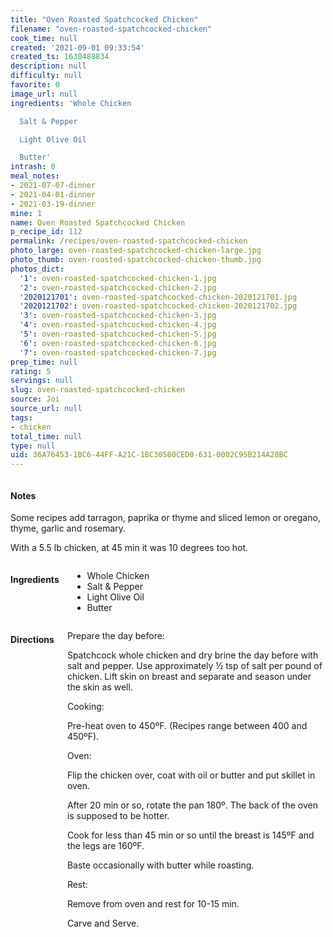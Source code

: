 ```yaml
---
title: "Oven Roasted Spatchcocked Chicken"
filename: "oven-roasted-spatchcocked-chicken"
cook_time: null
created: '2021-09-01 09:33:54'
created_ts: 1630488834
description: null
difficulty: null
favorite: 0
image_url: null
ingredients: 'Whole Chicken

  Salt & Pepper

  Light Olive Oil

  Butter'
intrash: 0
meal_notes:
- 2021-07-07-dinner
- 2021-04-01-dinner
- 2021-03-19-dinner
mine: 1
name: Oven Roasted Spatchcocked Chicken
p_recipe_id: 112
permalink: /recipes/oven-roasted-spatchcocked-chicken
photo_large: oven-roasted-spatchcocked-chicken-large.jpg
photo_thumb: oven-roasted-spatchcocked-chicken-thumb.jpg
photos_dict:
  '1': oven-roasted-spatchcocked-chicken-1.jpg
  '2': oven-roasted-spatchcocked-chicken-2.jpg
  '2020121701': oven-roasted-spatchcocked-chicken-2020121701.jpg
  '2020121702': oven-roasted-spatchcocked-chicken-2020121702.jpg
  '3': oven-roasted-spatchcocked-chicken-3.jpg
  '4': oven-roasted-spatchcocked-chicken-4.jpg
  '5': oven-roasted-spatchcocked-chicken-5.jpg
  '6': oven-roasted-spatchcocked-chicken-6.jpg
  '7': oven-roasted-spatchcocked-chicken-7.jpg
prep_time: null
rating: 5
servings: null
slug: oven-roasted-spatchcocked-chicken
source: Joi
source_url: null
tags:
- chicken
total_time: null
type: null
uid: 36A76453-1BC6-44FF-A21C-1BC30580CED0-631-0002C95B214A28BC
---
```

<div class="large-8 medium-7 columns" id="writeup">		<div id="notes"><h4>Notes</h4>
<div class="box box-notes"><p>Some recipes add tarragon, paprika or thyme and sliced lemon or oregano, thyme, garlic and rosemary.</p>
<p>With a 5.5 lb chicken, at 45 min it was 10 degrees too hot.</p>
</div></div>	</div><!-- #writeup -->
</div><!-- #row-one -->
<div class="row" id="row-two">	<div class="medium-4 small-5 columns" id="ingredients"><h4>Ingredients</h4><div class="box box-ingredients content"><ul>
<li>Whole Chicken</li>
<li>Salt &amp; Pepper</li>
<li>Light Olive Oil</li>
<li>Butter</li>
</ul>
</div>	</div>	<div class="medium-6 small-7 columns" id="directions"><h4>Directions</h4><div class="box box-directions content"><p>Prepare the day before:</p>
<p>Spatchcock whole chicken and dry brine the day before with salt and pepper. Use approximately ½ tsp of salt per pound of chicken. Lift skin on breast and separate and season under the skin as well.</p>
<p>Cooking:</p>
<p>Pre-heat oven to 450ºF. (Recipes range between 400 and 450ºF).</p>
<p>Oven:</p>
<p>Flip the chicken over, coat with oil or butter and put skillet in oven.</p>
<p>After 20 min or so, rotate the pan 180º. The back of the oven is supposed to be hotter.</p>
<p>Cook for less than 45 min or so until the breast is 145ºF and the legs are 160ºF.</p>
<p>Baste occasionally with butter while roasting.</p>
<p>Rest:</p>
<p>Remove from oven and rest for 10-15 min.</p>
<p>Carve and Serve.</p>
</div>	</div>